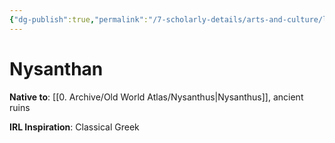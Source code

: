 ```yaml
---
{"dg-publish":true,"permalink":"/7-scholarly-details/arts-and-culture/languages/nysanthan/","noteIcon":""}
---
```


# Nysanthan

**Native to**: [[0. Archive/Old World Atlas/Nysanthus\|Nysanthus]], ancient ruins

**IRL Inspiration**: Classical Greek